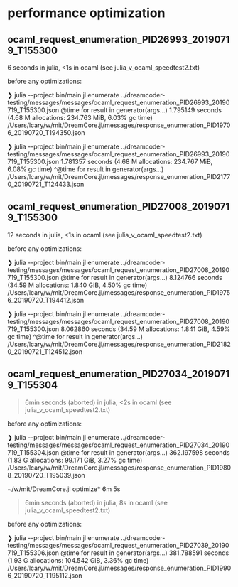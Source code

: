 performance optimization
========================

ocaml_request_enumeration_PID26993_20190719_T155300
---------------------------------------------------

6 seconds in julia, <1s in ocaml (see julia_v_ocaml_speedtest2.txt)

before any optimizations:

❯ julia --project bin/main.jl enumerate ../dreamcoder-testing/messages/messages/ocaml_request_enumeration_PID26993_20190719_T155300.json
@time for result in generator(args...)
1.795149 seconds (4.68 M allocations: 234.763 MiB, 6.03% gc time)
/Users/lcary/w/mit/DreamCore.jl/messages/response_enumeration_PID19706_20190720_T194350.json

❯ julia --project bin/main.jl enumerate ../dreamcoder-testing/messages/messages/ocaml_request_enumeration_PID26993_20190719_T155300.json
  1.781357 seconds (4.68 M allocations: 234.767 MiB, 6.08% gc time)
  ^@time for result in generator(args...)
/Users/lcary/w/mit/DreamCore.jl/messages/response_enumeration_PID21770_20190721_T124433.json

ocaml_request_enumeration_PID27008_20190719_T155300
---------------------------------------------------

12 seconds in julia, <1s in ocaml (see julia_v_ocaml_speedtest2.txt)

before any optimizations:

❯ julia --project bin/main.jl enumerate ../dreamcoder-testing/messages/messages/ocaml_request_enumeration_PID27008_20190719_T155300.json
@time for result in generator(args...)
8.124766 seconds (34.59 M allocations: 1.840 GiB, 4.50% gc time)
/Users/lcary/w/mit/DreamCore.jl/messages/response_enumeration_PID19756_20190720_T194412.json

❯ julia --project bin/main.jl enumerate ../dreamcoder-testing/messages/messages/ocaml_request_enumeration_PID27008_20190719_T155300.json
  8.062860 seconds (34.59 M allocations: 1.841 GiB, 4.59% gc time)
  ^@time for result in generator(args...)
/Users/lcary/w/mit/DreamCore.jl/messages/response_enumeration_PID21820_20190721_T124512.json

ocaml_request_enumeration_PID27034_20190719_T155304
---------------------------------------------------

>6min seconds (aborted) in julia, <2s in ocaml (see julia_v_ocaml_speedtest2.txt)

before any optimizations:

❯ julia --project bin/main.jl enumerate ../dreamcoder-testing/messages/messages/ocaml_request_enumeration_PID27034_20190719_T155304.json
@time for result in generator(args...)
362.197598 seconds (1.83 G allocations: 99.171 GiB, 3.27% gc time)
/Users/lcary/w/mit/DreamCore.jl/messages/response_enumeration_PID19808_20190720_T195039.json

~/w/mit/DreamCore.jl optimize* 6m 5s

>6min seconds (aborted) in julia, 8s in ocaml (see julia_v_ocaml_speedtest2.txt)

before any optimizations:

❯ julia --project bin/main.jl enumerate ../dreamcoder-testing/messages/messages/ocaml_request_enumeration_PID27039_20190719_T155306.json
@time for result in generator(args...)
381.788591 seconds (1.93 G allocations: 104.542 GiB, 3.36% gc time)
/Users/lcary/w/mit/DreamCore.jl/messages/response_enumeration_PID19906_20190720_T195112.json
